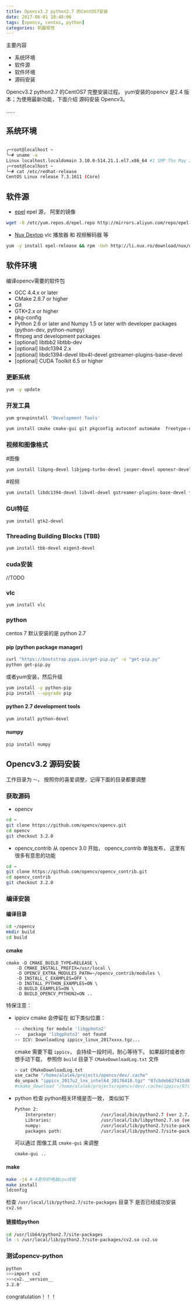 ```yaml
---
title: Opencv3.2 python2.7 的CentOS7安装 
date: 2017-06-01 18:48:06
tags: [opencv, centos, python]
categories: 机器视觉
---
```

主要内容
* 系统环境
* 软件源
* 软件环境
* 源码安装

Opencv3.2 python2.7 的CentOS7 完整安装过程。 yum安装的opencv 是2.4 版本；为使用最新功能，下面介绍 源码安装 Opencv3。

......

<!-- more -->

## 系统环境
```sh

╭─root@localhost ~  
╰─# uname -a                                                                1 ↵
Linux localhost.localdomain 3.10.0-514.21.1.el7.x86_64 #1 SMP Thu May 25 17:04:51 UTC 2017 x86_64 x86_64 x86_64 GNU/Linux
╭─root@localhost ~  
╰─# cat /etc/redhat-release 
CentOS Linux release 7.3.1611 (Core) 

```

## 软件源
* [epel]()
epel 源， 阿里的镜像

```sh
wget -O /etc/yum.repos.d/epel.repo http://mirrors.aliyun.com/repo/epel-7.repo
```

* [Nux Dextop](http://li.nux.ro/repos.html)
vlc 播放器 和 视频解码器 等

```sh
yum -y install epel-release && rpm -Uvh http://li.nux.ro/download/nux/dextop/el7/x86_64/nux-dextop-release-0-5.el7.nux.noarch.rpm
```

## 软件环境
编译opencv需要的软件包

+ GCC 4.4.x or later
+ CMake 2.8.7 or higher
+ Git
+ GTK+2.x or higher
+ pkg-config
+ Python 2.6 or later and Numpy 1.5 or later with developer packages (python-dev, python-numpy)
+ ffmpeg and development packages
+ [optional] libtbb2 libtbb-dev
+ [optional] libdc1394 2.x
+ [optional] libdc1394-devel libv4l-devel gstreamer-plugins-base-devel
+ [optional] CUDA Toolkit 6.5 or higher

### 更新系统
```sh
yum -y update
```

### 开发工具
```sh
yum groupinstall 'Development Tools'
```

```sh
yum install cmake cmake-gui git pkgconfig autoconf automake  freetype-devel gcc gcc-c++  libtool make mercurial nasm pkgconfig zlib-devel
```

### 视频和图像格式
#图像
```sh
yum install libpng-devel libjpeg-turbo-devel jasper-devel openexr-devel libtiff-devel libwebp-devel 
```

#视频
```sh
yum install libdc1394-devel libv4l-devel gstreamer-plugins-base-devel ffmpeg ffmpeg-devel
```

### GUI特征
```sh
yum install gtk2-devel
```

### Threading Building Blocks (TBB)
```sh
yum install tbb-devel eigen3-devel
```

### cuda安装
//TODO

### vlc
```sh
yum install vlc
```


### python
centos 7 默认安装的是 python 2.7

#### pip (python package manager)
```sh
curl "https://bootstrap.pypa.io/get-pip.py" -o "get-pip.py"
python get-pip.py
```

或者yum安装，然后升级
```sh
yum install -y python-pip
pip install --upgrade pip
```

#### python 2.7 development tools
```sh
yum install python-devel
```

#### numpy
```py
pip install numpy
```

## Opencv3.2 源码安装
工作目录为 `～`， 按照你的喜爱调整，记得下面的目录都要调整

### 获取源码
+ opencv

```sh
cd ~
git clone https://github.com/opencv/opencv.git
cd opencv
git checkout 3.2.0
```

+ opencv_contrib
从 opencv 3.0 开始， opencv_contrib 单独发布， 这里有很多有意思的功能

```sh
cd ~
git clone https://github.com/opencv/opencv_contrib.git
cd opencv_contrib
git checkout 3.2.0
```

### 编译安装

#### 编译目录

```sh
cd ~/opencv
mkdir build
cd build
```

#### cmake

```
cmake -D CMAKE_BUILD_TYPE=RELEASE \
    -D CMAKE_INSTALL_PREFIX=/usr/local \
    -D OPENCV_EXTRA_MODULES_PATH=~/opencv_contrib/modules \
    -D INSTALL_C_EXAMPLES=OFF \
    -D INSTALL_PYTHON_EXAMPLES=ON \
    -D BUILD_EXAMPLES=ON \
    -D BUILD_OPENCV_PYTHON2=ON ..
```

特保注意：
+ ippicv
cmake 会停留在 如下类似位置：

    ``` sh
    -- checking for module 'libgphoto2'
    --   package 'libgphoto2' not found
    -- ICV: Downloading ippicv_linux_2017xxxx.tgz...
    ```

    cmake 需要下载 `ippicv`， 会持续一段时间，耐心等待下。
    如果超时或者你想手动下载， 参照你 `build` 目录下 `CMakeDownloadLog.txt` 文件
    ```sh
    > cat CMakeDownloadLog.txt 
    use_cache "/home/alalek/projects/opencv/dev/.cache"
    do_unpack "ippicv_2017u2_lnx_intel64_20170418.tgz" "87cbdeb627415d8e4bc811156289fa3a" "https://raw.githubusercontent.com/opencv/opencv_3rdparty/a62e20676a60ee0ad6581e217fe7e4bada3b95db/ippicv/ippicv_2017u2_lnx_intel64_20170418.tgz" "/home/alalek/projects/opencv/build/opencv/3rdparty/ippicv"
    #cmake_download "/home/alalek/projects/opencv/dev/.cache/ippicv/87cbdeb627415d8e4bc811156289fa3a-ippicv_2017u2_lnx_intel64_20170418.tgz" "https://raw.githubusercontent.com/opencv/opencv_3rdparty/a62e20676a60ee0ad6581e217fe7e4bada3b95db/ippicv/ippicv_2017u2_lnx_intel64_20170418.tgz"
    ```

+ python
检查 python相关环境是否一致， 类似如下

    ```sh
    Python 2:
        Interpreter:                 /usr/local/bin/python2.7 (ver 2.7.11)
        Libraries:                   /usr/local/lib/libpython2.7.so (ver 2.7.11)
        numpy:                       /usr/local/lib/python2.7/site-packages/numpy/core/include (ver 1.10.1)
        packages path:               /usr/local/lib/python2.7/site-packages
    ```

    可以通过 图像工具 `cmake-gui` 来调整
    ```
    cmake-gui ..
    ```

#### make
```sh
make -j4 # 4是你的电脑cpu线程
make install
ldconfig
```

检查 `/usr/local/lib/python2.7/site-packages` 目录下 是否已经成功安装 `cv2.so`

#### 链接给python

```sh
cd /usr/lib64/python2.7/site-packages 
ln -s /usr/local/lib/python2.7/site-packages/cv2.so cv2.so
```

### 测试opencv-python

```sh
python
>>>import cv2
>>>cv2.__version__
3.2.0'
```

congratulation！！！
